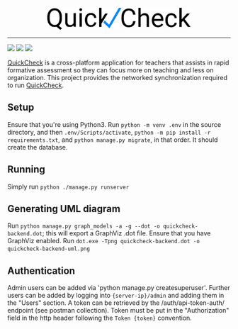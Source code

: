 <p align="center">
    <img src="assets/QuickCheckLogo.svg"
        height="50">
</p>

---


<a href="https://www.djangoproject.com/" alt="Flutter"><img src="https://img.shields.io/badge/DJANGO-REST-ff1709?style=for-the-badge&logo=django&logoColor=white&color=ff1709&labelColor=gray" /></a> 
<a href="https://github.com/tonydoesathing/quickcheck-backend/releases" alt="Figma"><img src="https://img.shields.io/github/v/release/tonydoesathing/quickcheck-backend" /></a>
<a href="https://github.com/tonydoesathing/quickcheck-backend" alt="Figma"><img src="https://img.shields.io/github/last-commit/tonydoesathing/quickcheck-backend" /></a> 

[QuickCheck](https://github.com/tonydoesathing/quickcheck) is a cross-platform application for teachers that assists in rapid formative assessment so they can focus more on teaching and less on organization. This project provides the networked synchronization required to run [QuickCheck](https://github.com/tonydoesathing/quickcheck).

## Setup
Ensure that you're using Python3.
Run `python -m venv .env` in the source directory, and then `.env/Scripts/activate`, `python -m pip install -r requirements.txt`, and `python manage.py migrate`, in that order. It should create the database.

## Running
Simply run `python ./manage.py runserver`

## Generating UML diagram
Run `python manage.py graph_models -a -g --dot -o quickcheck-backend.dot`; this will export a GraphViz .dot file.
Ensure that you have GraphViz enabled.
Run `dot.exe -Tpng quickcheck-backend.dot -o quickcheck-backend-uml.png`

## Authentication
Admin users can be added via 'python manage.py createsuperuser'.
Further users can be added by logging into `{server-ip}/admin` and adding them in the "Users" section.
A token can be retrieved by the /auth/api-token-auth/ endpoint (see postman collection).
Token must be put in the "Authorization" field in the http header following the `Token {token}` convention.
